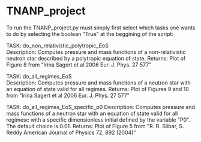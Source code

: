 # TNANP_project

To run the TNANP_project.py must simply first select which tasks one wants to do by selecting the boolean "True" at the beggining of the script:

TASK: do_non_relativistic_polytropic_EoS                      
Description: Computes pressure and mass functions of a non-relativistic neutron star described by a polytropic equation of state.
Returns: Plot of Figure 8 from "Irina Sagert et al 2006 Eur. J. Phys. 27 577"

TASK: do_all_regimes_EoS      
Description: Computes pressure and mass functions of a neutron star with an equation of state valid for all regimes.
Returns: Plot of Figures 9 and 10 from "Irina Sagert et al 2006 Eur. J. Phys. 27 577"

TASK: do_all_regimes_EoS_specific_p0
Description: Computes pressure and mass functions of a neutron star with an equation of state valid for all regimesc with a specific dimensionless initial defined by the variable "P0". The default choice is 0.01.
Returns: Plot of Figure 5 from "R. R. Silbar, S. Reddy American Journal of Physics 72, 892 (2004)"
